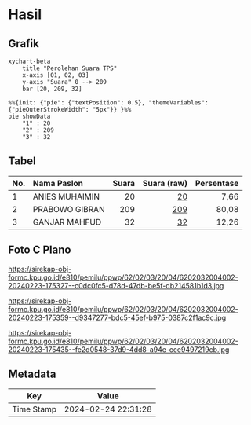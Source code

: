 # Hasil

## Grafik

```mermaid
xychart-beta
    title "Perolehan Suara TPS"
    x-axis [01, 02, 03]
    y-axis "Suara" 0 --> 209
    bar [20, 209, 32]
```

```mermaid
%%{init: {"pie": {"textPosition": 0.5}, "themeVariables": {"pieOuterStrokeWidth": "5px"}} }%%
pie showData
    "1" : 20
    "2" : 209
    "3" : 32
```

## Tabel

| No. | Nama Paslon    | Suara | Suara (raw) | Persentase |
|:--- |:-------------- | -----:| -----------:| ----------:|
| 1   | ANIES MUHAIMIN | 20    | [20][p-1]   | 7,66       |
| 2   | PRABOWO GIBRAN | 209   | [209][p-2]  | 80,08      |
| 3   | GANJAR MAHFUD  | 32    | [32][p-3]   | 12,26      |


[p-1]: https://github.com/gigit-pemilu/pemilu-2024-62-kalimantan-tengah/blob/main/pilpres/hitung-suara/sub/62-kalimantan-tengah/sub/02-kotawaringin-timur/sub/03-mentaya-hulu/sub/2004-tanjung-bantur/sub/002-tps/sub/paslon-1.txt
[p-2]: https://github.com/gigit-pemilu/pemilu-2024-62-kalimantan-tengah/blob/main/pilpres/hitung-suara/sub/62-kalimantan-tengah/sub/02-kotawaringin-timur/sub/03-mentaya-hulu/sub/2004-tanjung-bantur/sub/002-tps/sub/paslon-2.txt
[p-3]: https://github.com/gigit-pemilu/pemilu-2024-62-kalimantan-tengah/blob/main/pilpres/hitung-suara/sub/62-kalimantan-tengah/sub/02-kotawaringin-timur/sub/03-mentaya-hulu/sub/2004-tanjung-bantur/sub/002-tps/sub/paslon-3.txt

## Foto C Plano

https://sirekap-obj-formc.kpu.go.id/e810/pemilu/ppwp/62/02/03/20/04/6202032004002-20240223-175327--c0dc0fc5-d78d-47db-be5f-db214581b1d3.jpg

https://sirekap-obj-formc.kpu.go.id/e810/pemilu/ppwp/62/02/03/20/04/6202032004002-20240223-175359--d9347277-bdc5-45ef-b975-0387c2f1ac9c.jpg

https://sirekap-obj-formc.kpu.go.id/e810/pemilu/ppwp/62/02/03/20/04/6202032004002-20240223-175435--fe2d0548-37d9-4dd8-a94e-cce9497219cb.jpg


## Metadata

| Key        | Value               |
| ---------- | ------------------- |
| Time Stamp | 2024-02-24 22:31:28 |



